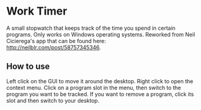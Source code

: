 # Work Timer
A small stopwatch that keeps track of the time you spend in certain programs. Only works on Windows operating systems. Reworked from Neil Cicierega's app that can be found here: http://neilblr.com/post/58757345346.

## How to use
Left click on the GUI to move it around the desktop. Right click to open the context menu. Click on a program slot in the menu, then switch to the program you want to be tracked. If you want to remove a program, click its slot and then switch to your desktop.